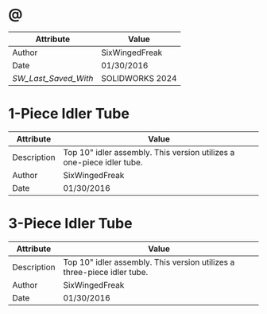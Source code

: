 # @
| Attribute | Value |
| ---  | ---     |
| Author | SixWingedFreak |
| Date | 01/30/2016 |
| _SW_Last_Saved_With_ | SOLIDWORKS 2024 |
# 1-Piece Idler Tube
| Attribute | Value |
| ---  | ---     |
| Description | Top 10&quot; idler assembly. This version utilizes a one-piece idler tube. |
| Author | SixWingedFreak |
| Date | 01/30/2016 |
# 3-Piece Idler Tube
| Attribute | Value |
| ---  | ---     |
| Description | Top 10&quot; idler assembly. This version utilizes a three-piece idler tube. |
| Author | SixWingedFreak |
| Date | 01/30/2016 |
